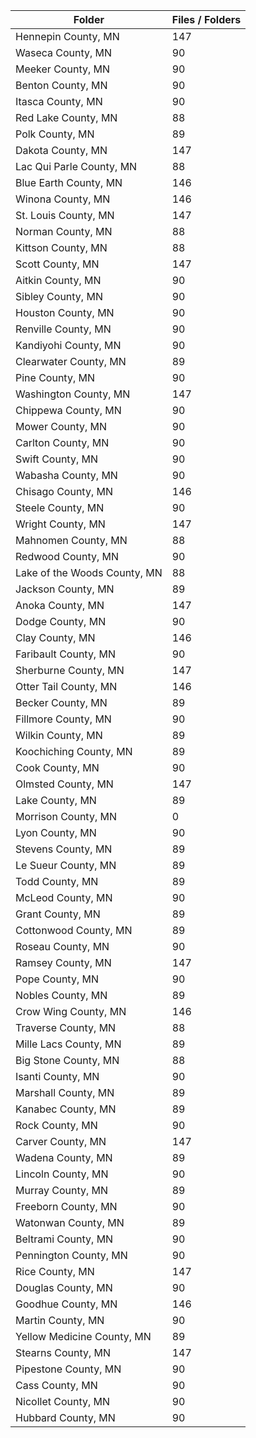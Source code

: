 | Folder                       |   Files / Folders |
|------------------------------|-------------------|
| Hennepin County, MN          |               147 |
| Waseca County, MN            |                90 |
| Meeker County, MN            |                90 |
| Benton County, MN            |                90 |
| Itasca County, MN            |                90 |
| Red Lake County, MN          |                88 |
| Polk County, MN              |                89 |
| Dakota County, MN            |               147 |
| Lac Qui Parle County, MN     |                88 |
| Blue Earth County, MN        |               146 |
| Winona County, MN            |               146 |
| St. Louis County, MN         |               147 |
| Norman County, MN            |                88 |
| Kittson County, MN           |                88 |
| Scott County, MN             |               147 |
| Aitkin County, MN            |                90 |
| Sibley County, MN            |                90 |
| Houston County, MN           |                90 |
| Renville County, MN          |                90 |
| Kandiyohi County, MN         |                90 |
| Clearwater County, MN        |                89 |
| Pine County, MN              |                90 |
| Washington County, MN        |               147 |
| Chippewa County, MN          |                90 |
| Mower County, MN             |                90 |
| Carlton County, MN           |                90 |
| Swift County, MN             |                90 |
| Wabasha County, MN           |                90 |
| Chisago County, MN           |               146 |
| Steele County, MN            |                90 |
| Wright County, MN            |               147 |
| Mahnomen County, MN          |                88 |
| Redwood County, MN           |                90 |
| Lake of the Woods County, MN |                88 |
| Jackson County, MN           |                89 |
| Anoka County, MN             |               147 |
| Dodge County, MN             |                90 |
| Clay County, MN              |               146 |
| Faribault County, MN         |                90 |
| Sherburne County, MN         |               147 |
| Otter Tail County, MN        |               146 |
| Becker County, MN            |                89 |
| Fillmore County, MN          |                90 |
| Wilkin County, MN            |                89 |
| Koochiching County, MN       |                89 |
| Cook County, MN              |                90 |
| Olmsted County, MN           |               147 |
| Lake County, MN              |                89 |
| Morrison County, MN          |                 0 |
| Lyon County, MN              |                90 |
| Stevens County, MN           |                89 |
| Le Sueur County, MN          |                89 |
| Todd County, MN              |                89 |
| McLeod County, MN            |                90 |
| Grant County, MN             |                89 |
| Cottonwood County, MN        |                89 |
| Roseau County, MN            |                90 |
| Ramsey County, MN            |               147 |
| Pope County, MN              |                90 |
| Nobles County, MN            |                89 |
| Crow Wing County, MN         |               146 |
| Traverse County, MN          |                88 |
| Mille Lacs County, MN        |                89 |
| Big Stone County, MN         |                88 |
| Isanti County, MN            |                90 |
| Marshall County, MN          |                89 |
| Kanabec County, MN           |                89 |
| Rock County, MN              |                90 |
| Carver County, MN            |               147 |
| Wadena County, MN            |                89 |
| Lincoln County, MN           |                90 |
| Murray County, MN            |                89 |
| Freeborn County, MN          |                90 |
| Watonwan County, MN          |                89 |
| Beltrami County, MN          |                90 |
| Pennington County, MN        |                90 |
| Rice County, MN              |               147 |
| Douglas County, MN           |                90 |
| Goodhue County, MN           |               146 |
| Martin County, MN            |                90 |
| Yellow Medicine County, MN   |                89 |
| Stearns County, MN           |               147 |
| Pipestone County, MN         |                90 |
| Cass County, MN              |                90 |
| Nicollet County, MN          |                90 |
| Hubbard County, MN           |                90 |